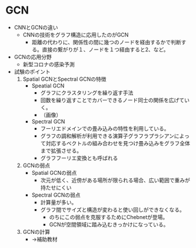 <script type="text/x-mathjax-config">MathJax.Hub.Config({tex2jax:{inlineMath:[['\$','\$'],['\\(','\\)']],processEscapes:true},CommonHTML: {matchFontHeight:false}});</script>
<script type="text/javascript" async src="https://cdnjs.cloudflare.com/ajax/libs/mathjax/2.7.1/MathJax.js?config=TeX-MML-AM_CHTML"></script>

# GCN
- CNNとGCNの違い
  - CNNの技術をグラフ構造に応用したのがGCN
    - 距離の代わりに、関係性の間に幾つのノードを経由するかで判断する。直接の繋がりが１、ノードを１つ経由すると2、など。
- GCNの応用分野
  - 新型コロナの感染予測
- 試験のポイント
  1. Spatial GCNとSpectral GCNの特徴
     - Speatial GCN
       - グラフにクラスタリングを繰り返す手法
       - 回数を繰り返すことでカバーできるノード同士の関係を広げていく。
       - （画像）
     - Spectral GCN
       - フーリエドメインでの畳み込みの特性を利用している。
       - グラフの調和解析が利用できる演算子グラフラプラシアンによって対応するベクトルの組み合わせを見つけ畳み込みをグラフ全体まで拡張させる。
       - グラフフーリエ変換とも呼ばれる
  2. GCNの弱点
     - Spatial GCNの弱点
       - 次元が低く、近傍がある場所が限られる場合、広い範囲で重みが持たせにくい
     - Spectral GCNの弱点
       - 計算量が多い。
       - グラフ間でサイズと構造が変わると使い回しができなくなる。
         - のちにこの弱点を克服するためにChebnetが登場。
         - GCNが空間領域に踏み込むきっかけになっている。
  3. GCNの計算
     - →補助教材
